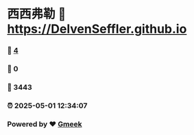 # 西西弗勒 :link: https://DelvenSeffler.github.io 
### :page_facing_up: [4](https://DelvenSeffler.github.io/tag.html) 
### :speech_balloon: 0 
### :hibiscus: 3443 
### :alarm_clock: 2025-05-01 12:34:07 
### Powered by :heart: [Gmeek](https://github.com/Meekdai/Gmeek)
